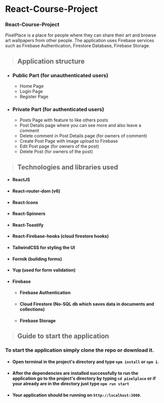 # React-Course-Project

### React-Course-Project

PixelPlace is a place for people where they can share their art and browse art wallpapers from other people. The application uses Firebase services such as Firebase Authentication, Firestore Database, Firebase Storage.
<br />

> ## Application structure

-   ### Public Part (for unauthenticated users)
    -   Home Page
    -   Login Page
    -   Register Page
-   ### Private Part (for authenticated users)
    -   Posts Page with feature to like others posts
    -   Post Details page where you can see more and also leave a comment
    -   Delete comment in Post Details page (for owners of comment)
    -   Create Post Page with image upload to Firebase
    -   Edit Post page (for owners of the post)
    -   Delete Post (for owners of the post)

> ## Technologies and libraries used

-   #### ReactJS
-   #### React-router-dom (v6)
-   #### React-Icons
-   #### React-Spinners
-   #### React-Toastify
-   #### React-Firebase-hooks (cloud firestore hooks)
-   #### TailwindCSS for styling the UI
-   #### Formik (building forms)
-   #### Yup (used for form validation)
-   #### Firebase
    -   #### Firebase Authentication
    -   #### Cloud Firestore (No-SQL db which saves data in documents and collections)
    -   #### Firebase Storage

> ## Guide to start the application

### To start the application simply clone the repo or download it.

-   #### Open terminal in the project's directory and type `npm install` or `npm i`.
-   #### After the dependencies are installed successfully to run the application go to the project's directory by typing `cd pixelplace` or if your already are in the directory just type `npm run start`
-   #### Your application should be running on `http://localhost:3000`.
